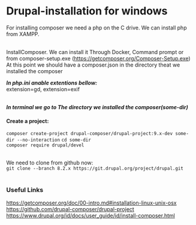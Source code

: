 # Drupal-installation for windows

For installing composer we need a php on the C drive. We can install php from XAMPP.<br /><br />

InstallComposer. We can install it Through Docker, Command prompt or from composer-setup.exe (https://getcomposer.org/Composer-Setup.exe)<br />
 At this point we should have a composer.json in the directory theat we installed the composer<br />

***In php.ini anable extentions bellow:*** <br />
extension=gd, extension=exif<br /><br />


***In terminal we go to The directory we installed the composer(some-dir)*** <br />
#### Create a project:<br />
``composer create-project drupal-composer/drupal-project:9.x-dev some-dir --no-interaction``
``cd some-dir``<br />
``composer require drupal/devel``<br /><br />

We need to clone from github now:<br />
``git clone --branch 8.2.x https://git.drupal.org/project/drupal.git``<br /><br />

### Useful Links<br />
https://getcomposer.org/doc/00-intro.md#installation-linux-unix-osx<br />
https://github.com/drupal-composer/drupal-project<br />
https://www.drupal.org/id/docs/user_guide/id/install-composer.html<br />


